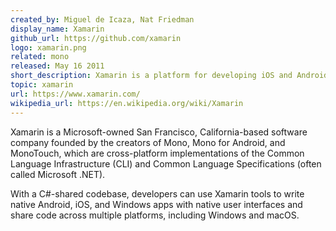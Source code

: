 ```yaml
---
created_by: Miguel de Icaza, Nat Friedman
display_name: Xamarin
github_url: https://github.com/xamarin
logo: xamarin.png
related: mono
released: May 16 2011
short_description: Xamarin is a platform for developing iOS and Android applications.
topic: xamarin
url: https://www.xamarin.com/
wikipedia_url: https://en.wikipedia.org/wiki/Xamarin
---
```

Xamarin is a Microsoft-owned San Francisco, California-based software company founded by the creators of Mono, Mono for Android, and MonoTouch, which are cross-platform implementations of the Common Language Infrastructure (CLI) and Common Language Specifications (often called Microsoft .NET).  

With a C#-shared codebase, developers can use Xamarin tools to write native Android, iOS, and Windows apps with native user interfaces and share code across multiple platforms, including Windows and macOS.  
